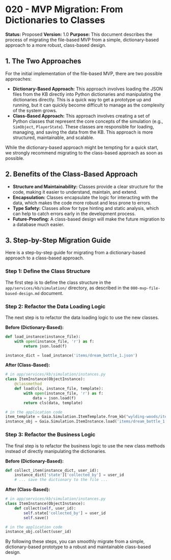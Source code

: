 # 020 - MVP Migration: From Dictionaries to Classes

**Status:** Proposed
**Version:** 1.0
**Purpose:** This document describes the process of migrating the file-based MVP from a simple, dictionary-based approach to a more robust, class-based design.

## 1. The Two Approaches

For the initial implementation of the file-based MVP, there are two possible approaches:

*   **Dictionary-Based Approach:** This approach involves loading the JSON files from the KB directly into Python dictionaries and manipulating the dictionaries directly. This is a quick way to get a prototype up and running, but it can quickly become difficult to manage as the complexity of the system grows.
*   **Class-Based Approach:** This approach involves creating a set of Python classes that represent the core concepts of the simulation (e.g., `SimObject`, `PlayerState`). These classes are responsible for loading, managing, and saving the data from the KB. This approach is more structured, maintainable, and scalable.

While the dictionary-based approach might be tempting for a quick start, we strongly recommend migrating to the class-based approach as soon as possible.

## 2. Benefits of the Class-Based Approach

*   **Structure and Maintainability:** Classes provide a clear structure for the code, making it easier to understand, maintain, and extend.
*   **Encapsulation:** Classes encapsulate the logic for interacting with the data, which makes the code more robust and less prone to errors.
*   **Type Safety:** Classes allow for type hinting and static analysis, which can help to catch errors early in the development process.
*   **Future-Proofing:** A class-based design will make the future migration to a database much easier.

## 3. Step-by-Step Migration Guide

Here is a step-by-step guide for migrating from a dictionary-based approach to a class-based approach.

### Step 1: Define the Class Structure

The first step is to define the class structure in the `app/services/kb/simulation/` directory, as described in the `000-mvp-file-based-design.md` document.

### Step 2: Refactor the Data Loading Logic

The next step is to refactor the data loading logic to use the new classes.

**Before (Dictionary-Based):**

```python
def load_instance(instance_file):
    with open(instance_file, 'r') as f:
        return json.load(f)

instance_dict = load_instance('items/dream_bottle_1.json')
```

**After (Class-Based):**

```python
# in app/services/kb/simulation/instances.py
class ItemInstance(ObjectInstance):
    @classmethod
    def load(cls, instance_file, template):
        with open(instance_file, 'r') as f:
            data = json.load(f)
        return cls(data, template)

# in the application code
item_template = Gaia.Simulation.ItemTemplate.from_kb("wylding-woods/items/dream_bottle")
instance_obj = Gaia.Simulation.ItemInstance.load('items/dream_bottle_1.json', item_template)
```

### Step 3: Refactor the Business Logic

The final step is to refactor the business logic to use the new class methods instead of directly manipulating the dictionaries.

**Before (Dictionary-Based):**

```python
def collect_item(instance_dict, user_id):
    instance_dict['state']['collected_by'] = user_id
    # ... save the dictionary to the file ...
```

**After (Class-Based):**

```python
# in app/services/kb/simulation/instances.py
class ItemInstance(ObjectInstance):
    def collect(self, user_id):
        self.state['collected_by'] = user_id
        self.save()

# in the application code
instance_obj.collect(user_id)
```

By following these steps, you can smoothly migrate from a simple, dictionary-based prototype to a robust and maintainable class-based design.
